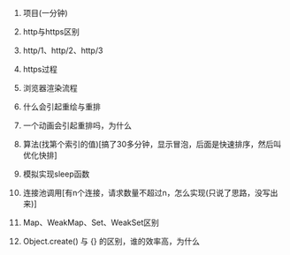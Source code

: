 1. 项目(一分钟)

2. http与https区别

3. http/1、http/2、http/3

4. https过程

5. 浏览器渲染流程

6. 什么会引起重绘与重排

7. 一个动画会引起重排吗，为什么

8. 算法(找第个索引的值)[搞了30多分钟，显示冒泡，后面是快速排序，然后叫优化快排]

9. 模拟实现sleep函数

10. 连接池调用[有n个连接，请求数量不超过n，怎么实现(只说了思路，没写出来)]

11. Map、WeakMap、Set、WeakSet区别

12. Object.create() 与 {} 的区别，谁的效率高，为什么